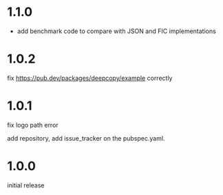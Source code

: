 # 1.1.0 

- add benchmark code to compare with JSON and FIC implementations

# 1.0.2

fix https://pub.dev/packages/deepcopy/example correctly

# 1.0.1

fix logo path error

add repository, add issue_tracker on the pubspec.yaml.

# 1.0.0

initial release
